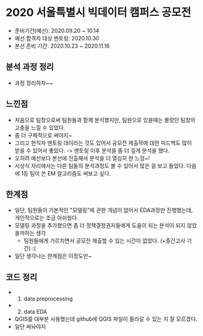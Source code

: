 # 2020 서울특별시 빅데이터 캠퍼스 공모전
- 준비기간(예선): 2020.09.20 ~ 10.14
- 예선 합격자 대상 멘토링: 2020.10.30
- 본선 준비 기간: 2020.10.23 ~ 2020.11.16

## 분석 과정 정리
- 과정 정리하자~~

## 느낀점
- 처음으로 팀장으로써 팀원들과 함께 분석했지만, 팀원으로 있을때는 몰랐던 팀장의 고충을 느낄 수 있었다.
- 좀 더 구체적으로 써야지~<br/>
- 그리고 현직자 멘토링 데이라는 것도 있어서 공모전 제출작에 대한 피드백도 많이 받을 수 있어서 좋았다. -> 멘토링 이후 분석을 좀 더 깊게 분석을 했다.
- 오히려 예선보다 본선에 진출해서 분석을 더 열심히 한 느낌~!
- 시상식 자리에서는 다른 팀들의 분석과정도 볼 수 있어서 많은 걸 보고 들었다. 다음에 1등 팀이 쓴 EM 알고리즘도 써보고 싶다.

## 한계점
- 일단, 팀원들이 기본적인 "모델링"에 관한 개념이 없어서 EDA과정만 진행했는데, 개인적으로는 조금 아쉬웠다.
- 모델링 과정을 추가했으면 좀 더 정책결정권자들에게 도움이 되는 분석이 되지 않았을까하는 생각
  - 팀원들에게 가르치면서 공모전 제출할 수 있는 시간이 없었다. (+중간고사 기간) :(
- 일단 생각나는 한계점은 이정도만~


## 코드 정리
- 1. data preprocessing
- 2. data EDA
 - QGIS를 대부분 사용했는데 github에 QGIS 파일이 올라갈 수 있는 지 잘 모르겠다.
 - 일단 써놔야지
